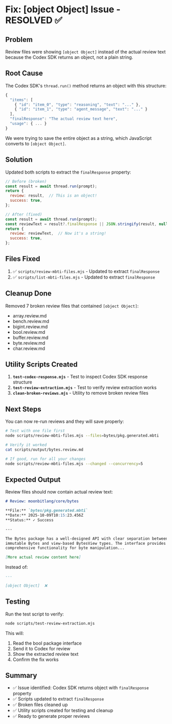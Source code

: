# Fix: [object Object] Issue - RESOLVED ✅

## Problem

Review files were showing `[object Object]` instead of the actual review text because the Codex SDK returns an object, not a plain string.

## Root Cause

The Codex SDK's `thread.run()` method returns an object with this structure:

```javascript
{
  "items": [
    { "id": "item_0", "type": "reasoning", "text": "..." },
    { "id": "item_1", "type": "agent_message", "text": "..." }
  ],
  "finalResponse": "The actual review text here",
  "usage": { ... }
}
```

We were trying to save the entire object as a string, which JavaScript converts to `[object Object]`.

## Solution

Updated both scripts to extract the `finalResponse` property:

```javascript
// Before (broken)
const result = await thread.run(prompt);
return {
  review: result,  // This is an object!
  success: true,
};

// After (fixed)
const result = await thread.run(prompt);
const reviewText = result?.finalResponse || JSON.stringify(result, null, 2);
return {
  review: reviewText,  // Now it's a string!
  success: true,
};
```

## Files Fixed

1. ✅ `scripts/review-mbti-files.mjs` - Updated to extract `finalResponse`
2. ✅ `scripts/list-mbti-files.mjs` - Updated to extract `finalResponse`

## Cleanup Done

Removed 7 broken review files that contained `[object Object]`:
- array.review.md
- bench.review.md
- bigint.review.md
- bool.review.md
- buffer.review.md
- byte.review.md
- char.review.md

## Utility Scripts Created

1. **`test-codex-response.mjs`** - Test to inspect Codex SDK response structure
2. **`test-review-extraction.mjs`** - Test to verify review extraction works
3. **`clean-broken-reviews.mjs`** - Utility to remove broken review files

## Next Steps

You can now re-run reviews and they will save properly:

```bash
# Test with one file first
node scripts/review-mbti-files.mjs --files=bytes/pkg.generated.mbti

# Verify it worked
cat scripts/output/bytes.review.md

# If good, run for all your changes
node scripts/review-mbti-files.mjs --changed --concurrency=5
```

## Expected Output

Review files should now contain actual review text:

```markdown
# Review: moonbitlang/core/bytes

**File:** `bytes/pkg.generated.mbti`  
**Date:** 2025-10-09T10:15:23.456Z  
**Status:** ✓ Success

---

The Bytes package has a well-designed API with clear separation between 
immutable Bytes and view-based BytesView types. The interface provides 
comprehensive functionality for byte manipulation...

[More actual review content here]
```

Instead of:

```markdown
---

[object Object]  ❌
```

## Testing

Run the test script to verify:

```bash
node scripts/test-review-extraction.mjs
```

This will:
1. Read the bool package interface
2. Send it to Codex for review
3. Show the extracted review text
4. Confirm the fix works

## Summary

- ✅ Issue identified: Codex SDK returns object with `finalResponse` property
- ✅ Scripts updated to extract `finalResponse` 
- ✅ Broken files cleaned up
- ✅ Utility scripts created for testing and cleanup
- ✅ Ready to generate proper reviews
